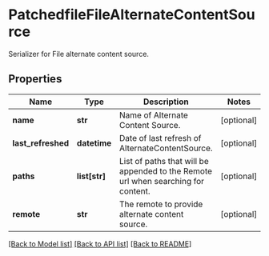 # PatchedfileFileAlternateContentSource

Serializer for File alternate content source.
## Properties
Name | Type | Description | Notes
------------ | ------------- | ------------- | -------------
**name** | **str** | Name of Alternate Content Source. | [optional] 
**last_refreshed** | **datetime** | Date of last refresh of AlternateContentSource. | [optional] 
**paths** | **list[str]** | List of paths that will be appended to the Remote url when searching for content. | [optional] 
**remote** | **str** | The remote to provide alternate content source. | [optional] 

[[Back to Model list]](../README.md#documentation-for-models) [[Back to API list]](../README.md#documentation-for-api-endpoints) [[Back to README]](../README.md)


